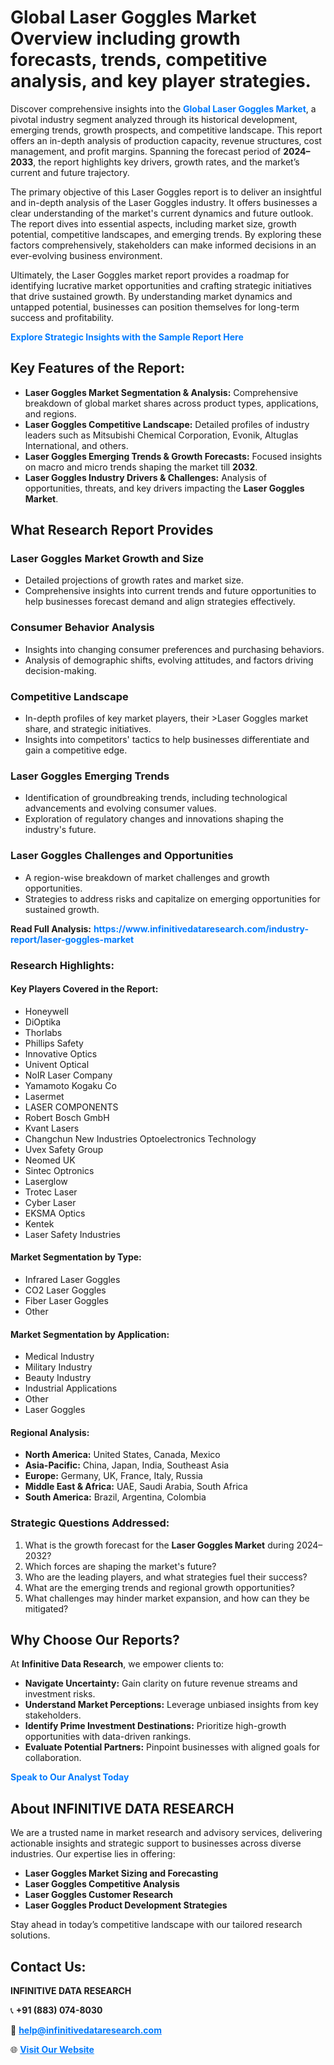 <h1>Global Laser Goggles Market Overview including growth forecasts, trends, competitive analysis, and key player strategies.</h1>
<p>
Discover comprehensive insights into the 
<a href="https://www.infinitivedataresearch.com/industry-report/laser-goggles-market" rel="dofollow" style="color: #007BFF; text-decoration: none;"><strong>Global Laser Goggles Market</strong></a>, a pivotal industry segment analyzed through its historical development, emerging trends, growth prospects, and competitive landscape. This report offers an in-depth analysis of production capacity, revenue structures, cost management, and profit margins. Spanning the forecast period of <strong>2024–2033</strong>, the report highlights key drivers, growth rates, and the market’s current and future trajectory.
</p>
<p>
The primary objective of this Laser Goggles report is to deliver an insightful and in-depth analysis of the Laser Goggles industry. It offers businesses a clear understanding of the market's current dynamics and future outlook. The report dives into essential aspects, including market size, growth potential, competitive landscapes, and emerging trends. By exploring these factors comprehensively, stakeholders can make informed decisions in an ever-evolving business environment.
</p>
<p>
Ultimately, the Laser Goggles market report provides a roadmap for identifying lucrative market opportunities and crafting strategic initiatives that drive sustained growth. By understanding market dynamics and untapped potential, businesses can position themselves for long-term success and profitability.
</p>
<p>
<a href="https://www.infinitivedataresearch.com/request-sample/reportId=110526" style="color: #007BFF; text-decoration: none;"><strong>Explore Strategic Insights with the Sample Report Here</strong></a>
</p>

<h2>Key Features of the Report:</h2>
<ul>
<li><strong>Laser Goggles Market Segmentation & Analysis:</strong> Comprehensive breakdown of global market shares across product types, applications, and regions.</li>
<li><strong>Laser Goggles Competitive Landscape:</strong> Detailed profiles of industry leaders such as Mitsubishi Chemical Corporation, Evonik, Altuglas International, and others.</li>
<li><strong>Laser Goggles Emerging Trends & Growth Forecasts:</strong> Focused insights on macro and micro trends shaping the market till <strong>2032</strong>.</li>
<li><strong>Laser Goggles Industry Drivers & Challenges:</strong> Analysis of opportunities, threats, and key drivers impacting the <strong>Laser Goggles Market</strong>.</li>
</ul>

<h2>What Research Report Provides</h2>
<h3>Laser Goggles Market Growth and Size</h3>
<ul>
<li>Detailed projections of growth rates and market size.</li>
<li>Comprehensive insights into current trends and future opportunities to help businesses forecast demand and align strategies effectively.</li>
</ul>

<h3>Consumer Behavior Analysis</h3>
<ul>
<li>Insights into changing consumer preferences and purchasing behaviors.</li>
<li>Analysis of demographic shifts, evolving attitudes, and factors driving decision-making.</li>
</ul>

<h3>Competitive Landscape</h3>
<ul>
<li>In-depth profiles of key market players, their >Laser Goggles market share, and strategic initiatives.</li>
<li>Insights into competitors' tactics to help businesses differentiate and gain a competitive edge.</li>
</ul>

<h3>Laser Goggles Emerging Trends</h3>
<ul>
<li>Identification of groundbreaking trends, including technological advancements and evolving consumer values.</li>
<li>Exploration of regulatory changes and innovations shaping the industry's future.</li>
</ul>

<h3>Laser Goggles Challenges and Opportunities</h3>
<ul>
<li>A region-wise breakdown of market challenges and growth opportunities.</li>
<li>Strategies to address risks and capitalize on emerging opportunities for sustained growth.</li>
</ul>
<p><strong>Read Full Analysis:</strong> <a href="https://www.infinitivedataresearch.com/industry-report/laser-goggles-market" rel="dofollow" style="color: #007BFF; text-decoration: none;"><strong>https://www.infinitivedataresearch.com/industry-report/laser-goggles-market</strong></a></p>
<h3>Research Highlights:</h3>
<h4>Key Players Covered in the Report:</h4>
<ul><li>Honeywell</li><li>DiOptika</li><li>Thorlabs</li><li>Phillips Safety</li><li>Innovative Optics</li><li>Univent Optical</li><li>NoIR Laser Company</li><li>Yamamoto Kogaku Co</li><li>Lasermet</li><li>LASER COMPONENTS</li><li>Robert Bosch GmbH</li><li>Kvant Lasers</li><li>Changchun New Industries Optoelectronics Technology</li><li>Uvex Safety Group</li><li>Neomed UK</li><li>Sintec Optronics</li><li>Laserglow</li><li>Trotec Laser</li><li>Cyber Laser</li><li>EKSMA Optics</li><li>Kentek</li><li>Laser Safety Industries</li></ul>
<h4>Market Segmentation by Type:</h4>
<ul><li>Infrared Laser Goggles</li><li>CO2 Laser Goggles</li><li>Fiber Laser Goggles</li><li>Other</li></ul>
<h4>Market Segmentation by Application:</h4>
<ul><li>Medical Industry</li><li>Military Industry</li><li>Beauty Industry</li><li>Industrial Applications</li><li>Other</li><li>Laser Goggles</li></ul>

<h4>Regional Analysis:</h4>
<ul>
<li><strong>North America:</strong> United States, Canada, Mexico</li>
<li><strong>Asia-Pacific:</strong> China, Japan, India, Southeast Asia</li>
<li><strong>Europe:</strong> Germany, UK, France, Italy, Russia</li>
<li><strong>Middle East & Africa:</strong> UAE, Saudi Arabia, South Africa</li>
<li><strong>South America:</strong> Brazil, Argentina, Colombia</li>
</ul>

<h3>Strategic Questions Addressed:</h3>
<ol>
<li>What is the growth forecast for the <strong>Laser Goggles Market</strong> during 2024–2032?</li>
<li>Which forces are shaping the market's future?</li>
<li>Who are the leading players, and what strategies fuel their success?</li>
<li>What are the emerging trends and regional growth opportunities?</li>
<li>What challenges may hinder market expansion, and how can they be mitigated?</li>
</ol>

<h2>Why Choose Our Reports?</h2>
<p>At <strong>Infinitive Data Research</strong>, we empower clients to:</p>
<ul>
<li><strong>Navigate Uncertainty:</strong> Gain clarity on future revenue streams and investment risks.</li>
<li><strong>Understand Market Perceptions:</strong> Leverage unbiased insights from key stakeholders.</li>
<li><strong>Identify Prime Investment Destinations:</strong> Prioritize high-growth opportunities with data-driven rankings.</li>
<li><strong>Evaluate Potential Partners:</strong> Pinpoint businesses with aligned goals for collaboration.</li>
</ul>
<p><a href="https://www.infinitivedataresearch.com/industry-report/laser-goggles-market" rel="dofollow" style="color: #007BFF; text-decoration: none;"><strong>Speak to Our Analyst Today</strong></a></p>

<h2>About INFINITIVE DATA RESEARCH</h2>
<p>We are a trusted name in market research and advisory services, delivering actionable insights and strategic support to businesses across diverse industries. Our expertise lies in offering:</p>
<ul>
<li><strong>Laser Goggles Market Sizing and Forecasting</strong></li>
<li><strong>Laser Goggles Competitive Analysis</strong></li>
<li><strong>Laser Goggles Customer Research</strong></li>
<li><strong>Laser Goggles Product Development Strategies</strong></li>
</ul>
<p>Stay ahead in today’s competitive landscape with our tailored research solutions.</p>

<h2>Contact Us:</h2>
<p><strong>INFINITIVE DATA RESEARCH</strong></p>
<p>📞 <strong>+91 (883) 074-8030</strong></p>
<p>📧 <strong><a href="mailto:help@infinitivedataresearch.com" style="color: #007BFF;">help@infinitivedataresearch.com</a></strong></p>
<p>🌐 <strong><a href="https://www.infinitivedataresearch.com" rel="dofollow" style="color: #007BFF;">Visit Our Website</a></strong></p>
